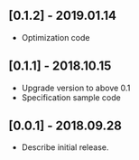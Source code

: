 ## [0.1.2] - 2019.01.14

*    Optimization code

## [0.1.1] - 2018.10.15

*    Upgrade version to above 0.1
*    Specification sample code

## [0.0.1] - 2018.09.28

* Describe initial release.
